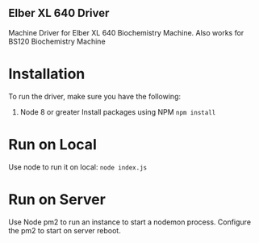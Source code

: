 ## Elber XL 640 Driver
Machine Driver for Elber XL 640 Biochemistry Machine. Also works for BS120 Biochemistry Machine

# Installation
To run the driver, make sure you have the following:
1. Node 8 or greater
Install packages using NPM `npm install`
#  Run on Local
Use node to run it on local: `node index.js`
# Run on Server
Use Node pm2 to run an instance to start a nodemon process. Configure the pm2 to start on server reboot.
